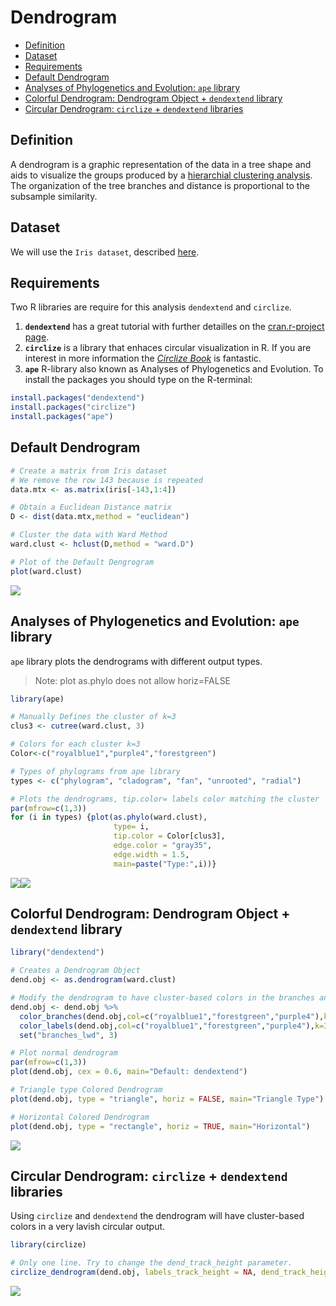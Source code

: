 Dendrogram
==========
-   [Definition](#definition)
-   [Dataset](#dataset)
-   [Requirements](#requirements)
-   [Default Dendrogram](#default-dendrogram)
-   [Analyses of Phylogenetics and Evolution: `ape` library](#analyses-of-phylogenetics-and-evolution-ape-library)
-   [Colorful Dendrogram: Dendrogram Object + `dendextend` library](#colorful-dendrogram-dendrogram-object-dendextend-library)
-   [Circular Dendrogram: `circlize` + `dendextend` libraries](#circular-dendrogram-circlize-dendextend-libraries)

Definition
----------

A dendrogram is a graphic representation of the data in a tree shape and aids to visualize the groups produced by a [hierarchial clustering analysis](https://en.wikipedia.org/wiki/Hierarchical_clustering). The organization of the tree branches and distance is proportional to the subsample similarity.

Dataset
-------

We will use the `Iris dataset`, described [here](https://github.com/rcruces/R-plots/tree/master/R-heatmap#iris-dataset).

Requirements
------------

Two R libraries are require for this analysis `dendextend` and `circlize`.
1.  **`dendextend`** has a great tutorial with further detailles on the [cran.r-project page](https://cran.r-project.org/web/packages/dendextend/vignettes/introduction.html).
1.  **`circlize`** is a library that enhaces circular visualization in R. If you are interest in more information the [*Circlize Book*](http://zuguang.de/circlize_book/book/) is fantastic.
1.  **`ape`** R-library also known as Analyses of Phylogenetics and Evolution.
To install the packages you should type on the R-terminal:

``` r
install.packages("dendextend")  
install.packages("circlize")
install.packages("ape")
```

Default Dendrogram
------------------

``` r
# Create a matrix from Iris dataset
# We remove the row 143 because is repeated
data.mtx <- as.matrix(iris[-143,1:4])

# Obtain a Euclidean Distance matrix
D <- dist(data.mtx,method = "euclidean")

# Cluster the data with Ward Method
ward.clust <- hclust(D,method = "ward.D")

# Plot of the Default Dengrogram
plot(ward.clust)
```

![](readme_files/figure-markdown_github/dendrogram-1.png)

Analyses of Phylogenetics and Evolution: `ape` library
------------------------------------------------------

`ape` library plots the dendrograms with different output types.

>  Note: plot as.phylo does not allow horiz=FALSE

``` r
library(ape)

# Manually Defines the cluster of k=3
clus3 <- cutree(ward.clust, 3)

# Colors for each cluster k=3
Color<-c("royalblue1","purple4","forestgreen")

# Types of phylograms from ape library
types <- c("phylogram", "cladogram", "fan", "unrooted", "radial")

# Plots the dendrograms, tip.color= labels color matching the cluster
par(mfrow=c(1,3))
for (i in types) {plot(as.phylo(ward.clust), 
                       type= i, 
                       tip.color = Color[clus3], 
                       edge.color = "gray35", 
                       edge.width = 1.5,
                       main=paste("Type:",i))}
```

![](readme_files/figure-markdown_github/ape-1.png)![](readme_files/figure-markdown_github/ape-2.png)

Colorful Dendrogram: Dendrogram Object + `dendextend` library
-------------------------------------------------------------

``` r
library("dendextend")

# Creates a Dendrogram Object
dend.obj <- as.dendrogram(ward.clust)

# Modify the dendrogram to have cluster-based colors in the branches and labels
dend.obj <- dend.obj %>% 
  color_branches(dend.obj,col=c("royalblue1","forestgreen","purple4"),k=3) %>% 
  color_labels(dend.obj,col=c("royalblue1","forestgreen","purple4"),k=3) %>% 
  set("branches_lwd", 3)

# Plot normal dendrogram
par(mfrow=c(1,3))
plot(dend.obj, cex = 0.6, main="Default: dendextend")

# Triangle type Colored Dendrogram
plot(dend.obj, type = "triangle", horiz = FALSE, main="Triangle Type")

# Horizontal Colored Dendrogram
plot(dend.obj, type = "rectangle", horiz = TRUE, main="Horizontal")
```

![](readme_files/figure-markdown_github/dendextend-1.png)

Circular Dendrogram: `circlize` + `dendextend` libraries
--------------------------------------------------------

Using `circlize` and `dendextend` the dendrogram will have cluster-based colors in a very lavish circular output.

``` r
library(circlize)

# Only one line. Try to change the dend_track_height parameter.
circlize_dendrogram(dend.obj, labels_track_height = NA, dend_track_height = 0.6) 
```

![](readme_files/figure-markdown_github/circlize-1.png)
